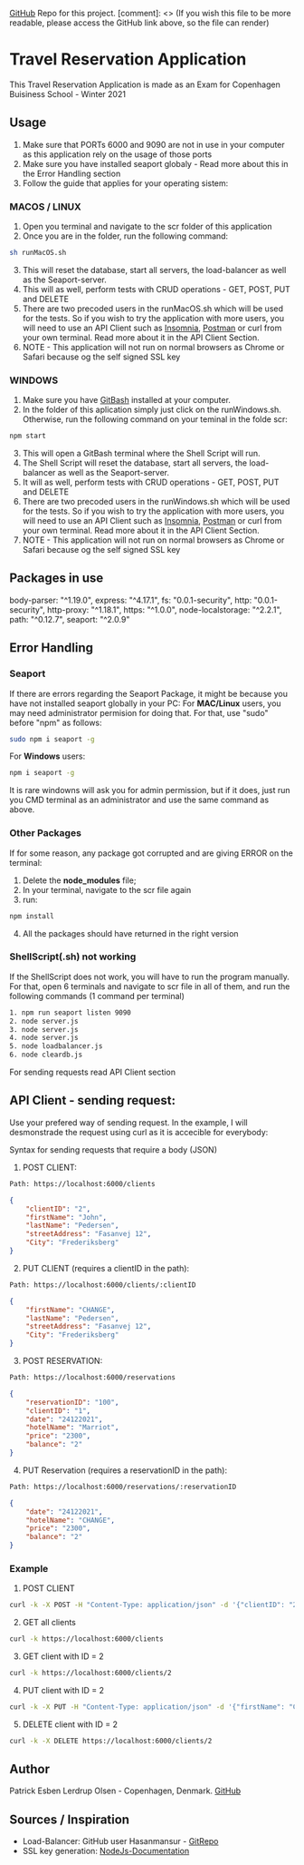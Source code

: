 [GitHub](https://github.com/pelolsen/diseksamen) Repo for this project.
[comment]: <> (If you wish this file to be more readable, please access the GitHub link above, so the file can render)
# Travel Reservation Application
This Travel Reservation Application is made as an Exam for Copenhagen Buisiness School - Winter 2021

## Usage
1. Make sure that PORTs 6000 and 9090 are not in use in your computer as this application rely on the usage of those ports
2. Make sure you have installed seaport globaly - Read more about this in the Error Handling section
3. Follow the guide that applies for your operating sistem:

### MACOS / LINUX
1. Open you terminal and navigate to the scr folder of this application
2. Once you are in the folder, run the following command:
```bash
sh runMacOS.sh
```
3. This will reset the database, start all servers, the load-balancer as well as the Seaport-server.
4. This will as well, perform tests with CRUD operations - GET, POST, PUT and DELETE
5. There are two precoded users in the runMacOS.sh which will be used for the tests. So if you wish to try the application with more users, you will need to use an API Client such as [Insomnia](https://insomnia.rest), [Postman](https://www.postman.com) or curl from your own terminal. Read more about it in the API Client Section.
6. NOTE - This application will not run on normal browsers as Chrome or Safari because og the self signed SSL key

### WINDOWS
1. Make sure you have [GitBash](https://git-scm.com/downloads) installed at your computer.
2. In the folder of this aplication simply just click on the runWindows.sh. Otherwise, run the following command on your teminal in the folde scr:
```bash
npm start
```
3. This will open a GitBash terminal where the Shell Script will run.
3. The Shell Script will reset the database, start all servers, the load-balancer as well as the Seaport-server.
4. It will as well, perform tests with CRUD operations - GET, POST, PUT and DELETE
5. There are two precoded users in the runWindows.sh which will be used for the tests. So if you wish to try the application with more users, you will need to use an API Client such as [Insomnia](https://insomnia.rest), [Postman](https://www.postman.com) or curl from your own terminal. Read more about it in the API Client Section.
6. NOTE - This application will not run on normal browsers as Chrome or Safari because og the self signed SSL key

## Packages in use
body-parser: "^1.19.0",
express: "^4.17.1",
fs: "0.0.1-security",
http: "0.0.1-security",
http-proxy: "^1.18.1",
https: "^1.0.0",
node-localstorage: "^2.2.1",
path: "^0.12.7",
seaport: "^2.0.9"

## Error Handling
### Seaport
If there are errors regarding the Seaport Package, it might be because you have not installed seaport globally in your PC:
For **MAC/Linux** users, you may need administrator permision for doing that. For that, use "sudo" before "npm" as follows:
```bash
sudo npm i seaport -g
```
For **Windows** users:
```bash
npm i seaport -g
```
It is rare windowns will ask you for admin permission, but if it does, just run you CMD terminal as an administrator and use the same command as above.

### Other Packages
If for some reason, any package got corrupted and are giving ERROR on the terminal:
1. Delete the **node_modules** file;
2. In your terminal, navigate to the scr file again
3. run:
```bash
npm install
```
4. All the packages should have returned in the right version

### ShellScript(.sh) not working
If the ShellScript does not work, you will have to run the program manually. For that, open 6 terminals and navigate to scr file in all of them, and run the following commands (1 command per terminal)
```bash
1. npm run seaport listen 9090
2. node server.js
3. node server.js
4. node server.js
5. node loadbalancer.js
6. node cleardb.js
```
For sending requests read API Client section

## API Client - sending request:
Use your prefered way of sending request. In the example, I will desmonstrade the request using curl as it is accecible for everybody:

Syntax for sending requests that require a body (JSON)
1. POST CLIENT:
```bash
Path: https://localhost:6000/clients
```
```JSON
{
    "clientID": "2", 
    "firstName": "John", 
    "lastName": "Pedersen", 
    "streetAddress": "Fasanvej 12", 
    "City": "Frederiksberg"
}
```
2. PUT CLIENT (requires a clientID in the path):
```bash
Path: https://localhost:6000/clients/:clientID
```
```JSON
{
    "firstName": "CHANGE", 
    "lastName": "Pedersen", 
    "streetAddress": "Fasanvej 12", 
    "City": "Frederiksberg"
}
```
3. POST RESERVATION:
```bash
Path: https://localhost:6000/reservations
```
```JSON
{
	"reservationID": "100", 
	"clientID": "1", 
	"date": "24122021", 
	"hotelName": "Marriot", 
	"price": "2300", 
	"balance": "2"
}
```
4. PUT Reservation (requires a reservationID in the path):
```bash
Path: https://localhost:6000/reservations/:reservationID
```
```JSON
{
	"date": "24122021", 
	"hotelName": "CHANGE", 
	"price": "2300", 
	"balance": "2"
}
```
### Example
1. POST CLIENT
```bash
curl -k -X POST -H "Content-Type: application/json" -d '{"clientID": "2", "firstName": "John", "lastName": "Pedersen", "streetAddress": "Fasanvej 12", "City": "Frederiksberg"}' https://localhost:6000/clients
```
2. GET all clients
```bash
curl -k https://localhost:6000/clients
```
3. GET client with ID = 2
```bash
curl -k https://localhost:6000/clients/2
```
4. PUT client with ID = 2
```bash
curl -k -X PUT -H "Content-Type: application/json" -d '{"firstName": "CHANGED NAME", "lastName": "Olsen", "streetAddress": "Kastrupvej 2A", "City": "KBH"}' https://localhost:6000/clients/2
```
5. DELETE client with ID = 2
```bash
curl -k -X DELETE https://localhost:6000/clients/2
```

## Author
Patrick Esben Lerdrup Olsen - Copenhagen, Denmark.
[GitHub](https://github.com/pelolsen)

## Sources / Inspiration
- Load-Balancer: GitHub user Hasanmansur - [GitRepo](https://github.com/hasanmansur/BalanceYourLoad)
- SSL key generation: [NodeJs-Documentation](https://nodejs.org/en/knowledge/HTTP/servers/how-to-create-a-HTTPS-server/)


